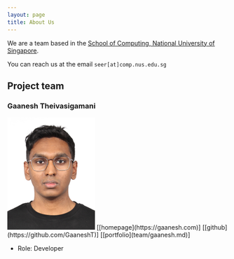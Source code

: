 ```yaml
---
layout: page
title: About Us
---
```


We are a team based in the [School of Computing, National University of Singapore](https://www.comp.nus.edu.sg).

You can reach us at the email `seer[at]comp.nus.edu.sg`

## Project team

### Gaanesh Theivasigamani

<img src="images/gaanesht.png" width="200px">
[[homepage](https://gaanesh.com)]
[[github](https://github.com/GaaneshT)]
[[portfolio](team/gaanesh.md)]

* Role: Developer
